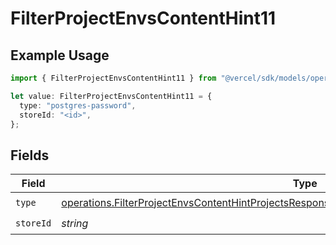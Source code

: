# FilterProjectEnvsContentHint11

## Example Usage

```typescript
import { FilterProjectEnvsContentHint11 } from "@vercel/sdk/models/operations/filterprojectenvs.js";

let value: FilterProjectEnvsContentHint11 = {
  type: "postgres-password",
  storeId: "<id>",
};
```

## Fields

| Field                                                                                                                                                                                                        | Type                                                                                                                                                                                                         | Required                                                                                                                                                                                                     | Description                                                                                                                                                                                                  |
| ------------------------------------------------------------------------------------------------------------------------------------------------------------------------------------------------------------ | ------------------------------------------------------------------------------------------------------------------------------------------------------------------------------------------------------------ | ------------------------------------------------------------------------------------------------------------------------------------------------------------------------------------------------------------ | ------------------------------------------------------------------------------------------------------------------------------------------------------------------------------------------------------------ |
| `type`                                                                                                                                                                                                       | [operations.FilterProjectEnvsContentHintProjectsResponse200ApplicationJSONResponseBody111Type](../../models/operations/filterprojectenvscontenthintprojectsresponse200applicationjsonresponsebody111type.md) | :heavy_check_mark:                                                                                                                                                                                           | N/A                                                                                                                                                                                                          |
| `storeId`                                                                                                                                                                                                    | *string*                                                                                                                                                                                                     | :heavy_check_mark:                                                                                                                                                                                           | N/A                                                                                                                                                                                                          |